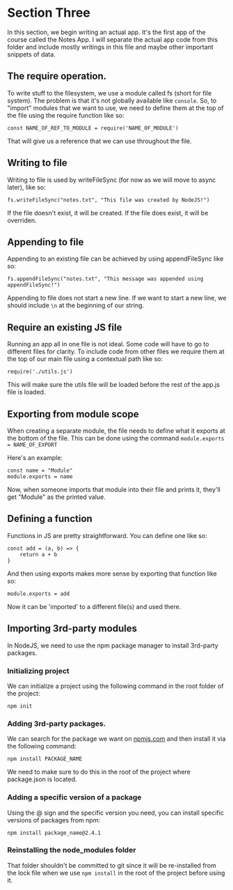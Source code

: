 # Section Three

In this section, we begin writing an actual app. It's the first app of the course called the Notes App.
I will separate the actual app code from this folder and include mostly writings in this file and maybe other important snippets of data.

## The require operation.
To write stuff to the filesystem, we use a module called fs (short for file system). The problem is that it's not globally available like `console`.
So, to "import" modules that we want to use, we need to define them at the top of the file using the require function like so:

```
const NAME_OF_REF_TO_MODULE = require('NAME_OF_MODULE')
```

That will give us a reference that we can use throughout the file.

## Writing to file
Writing to file is used by writeFileSync (for now as we will move to async later), like so:

```
fs.writeFileSync("notes.txt", "This file was created by NodeJS!")
```

If the file doesn't exist, it will be created. If the file does exist, it will be overriden.

## Appending to file
Appending to an existing file can be achieved by using appendFileSync like so:

```
fs.appendFileSync("notes.txt", "This message was appended using appendFileSync!")
```

Appending to file does not start a new line. If we want to start a new line, we should include `\n` at the beginning of our string.

## Require an existing JS file
Running an app all in one file is not ideal. Some code will have to go to different files for clarity.
To include code from other files we require them at the top of our main file using a contextual path like so:

```
require('./utils.js')
```

This will make sure the utils file will be loaded before the rest of the app.js file is loaded.

## Exporting from module scope
When creating a separate module, the file needs to define what it exports at the bottom of the file. This can be done using the command `module.exports = NAME_OF_EXPORT`

Here's an example:

```
const name = "Module"
module.exports = name
```

Now, when someone imports that module into their file and prints it, they'll get "Module" as the printed value.

## Defining a function
Functions in JS are pretty straightforward. You can define one like so:

```
const add = (a, b) => {
    return a + b
}
```

And then using exports makes more sense by exporting that function like so:

```
module.exports = add
```

Now it can be 'imported' to a different file(s) and used there.

## Importing 3rd-party modules
In NodeJS, we need to use the npm package manager to install 3rd-party packages.

### Initializing project
We can initialize a project using the following command in the root folder of the project:
```
npm init
```

### Adding 3rd-party packages. 
We can search for the package we want on [npmjs.com](https://npmjs.com) and then install it via the following command:

```
npm install PACKAGE_NAME
```

We need to make sure to do this in the root of the project where package.json is located.

### Adding a specific version of a package
Using the @ sign and the specific version you need, you can install specific versions of packages from npm:

```
npm install package_name@2.4.1
```

### Reinstalling the node_modules folder
That folder shouldn't be committed to git since it will be re-installed from the lock file when we use `npm install` in the root of the project before using it.
